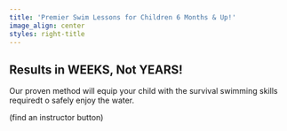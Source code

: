 ```yaml
---
title: 'Premier Swim Lessons for Children 6 Months & Up!'
image_align: center
styles: right-title
---
```


## Results in WEEKS, Not YEARS!

Our proven method will equip your child with the survival swimming skills requiredt o safely enjoy the water. 

(find an instructor button)